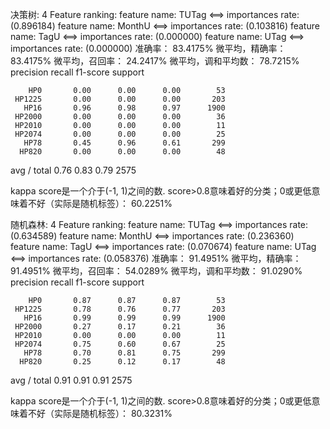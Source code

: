 决策树:
4 Feature ranking:
feature name: TUTag <==> importances rate: (0.896184)
feature name: MonthU <==> importances rate: (0.103816)
feature name: TagU <==> importances rate: (0.000000)
feature name: UTag <==> importances rate: (0.000000)
准确率： 83.4175%
微平均，精确率： 83.4175%
微平均，召回率： 24.2417%
微平均，调和平均数： 78.7215%
             precision    recall  f1-score   support

        HP0       0.00      0.00      0.00        53
     HP1225       0.00      0.00      0.00       203
       HP16       0.96      0.98      0.97      1900
     HP2000       0.00      0.00      0.00        36
     HP2010       0.00      0.00      0.00        11
     HP2074       0.00      0.00      0.00        25
       HP78       0.45      0.96      0.61       299
      HP820       0.00      0.00      0.00        48

avg / total       0.76      0.83      0.79      2575

kappa score是一个介于(-1, 1)之间的数. score>0.8意味着好的分类；0或更低意味着不好（实际是随机标签）： 60.2251%

随机森林:
4 Feature ranking:
feature name: TUTag <==> importances rate: (0.634589)
feature name: MonthU <==> importances rate: (0.236360)
feature name: TagU <==> importances rate: (0.070674)
feature name: UTag <==> importances rate: (0.058376)
准确率： 91.4951%
微平均，精确率： 91.4951%
微平均，召回率： 54.0289%
微平均，调和平均数： 91.0290%
             precision    recall  f1-score   support

        HP0       0.87      0.87      0.87        53
     HP1225       0.78      0.76      0.77       203
       HP16       0.99      0.99      0.99      1900
     HP2000       0.27      0.17      0.21        36
     HP2010       0.00      0.00      0.00        11
     HP2074       0.75      0.60      0.67        25
       HP78       0.70      0.81      0.75       299
      HP820       0.25      0.12      0.17        48

avg / total       0.91      0.91      0.91      2575

kappa score是一个介于(-1, 1)之间的数. score>0.8意味着好的分类；0或更低意味着不好（实际是随机标签）： 80.3231%